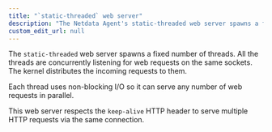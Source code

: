 ```yaml
---
title: "`static-threaded` web server"
description: "The Netdata Agent's static-threaded web server spawns a fixed number of threads that listen to web requests and uses non-blocking I/O."
custom_edit_url: null
---
```




The `static-threaded` web server spawns a fixed number of threads.
All the threads are concurrently listening for web requests on the same sockets.
The kernel distributes the incoming requests to them.

Each thread uses non-blocking I/O so it can serve any number of web requests in parallel.

This web server respects the `keep-alive` HTTP header to serve multiple HTTP requests via the same connection. 


